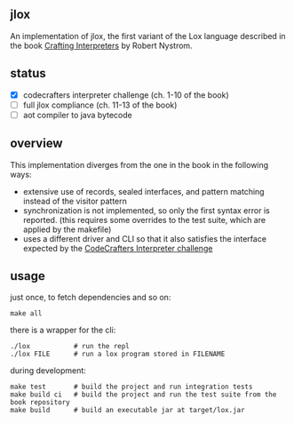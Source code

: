 ## jlox

An implementation of jlox, the first variant of the Lox language described in the book
[Crafting Interpreters](https://www.craftinginterpreters.com/contents.html) by Robert Nystrom.

## status

- [x] codecrafters interpreter challenge (ch. 1-10 of the book)
- [ ] full jlox compliance (ch. 11-13 of the book)
- [ ] aot compiler to java bytecode

## overview

This implementation diverges from the one in the book in the following ways:

-   extensive use of records, sealed interfaces, and pattern matching instead of the visitor pattern 
-   synchronization is not implemented, so only the first syntax error is reported. (this requires
    some overrides to the test suite, which are applied by the makefile)
-   uses a different driver and CLI so that it also satisfies the interface expected by the
    [CodeCrafters Interpreter challenge](https://app.codecrafters.io/courses/interpreter/overview)

## usage

just once, to fetch dependencies and so on:

    make all

there is a wrapper for the cli:

    ./lox           # run the repl
    ./lox FILE      # run a lox program stored in FILENAME

during development:

    make test       # build the project and run integration tests
    make build ci   # build the project and run the test suite from the book repository
    make build      # build an executable jar at target/lox.jar

